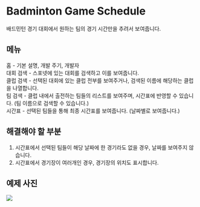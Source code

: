 # Badminton Game Schedule

배드민턴 경기 대회에서 원하는 팀의 경기 시간만을 추려서 보여줍니다.

## 메뉴

홈 - 기본 설명, 개발 주기, 개발자 <br/>
대회 검색 - 스포넷에 있는 대회를 검색하고 이를 보여줍니다.<br/>
클럽 검색 - 선택된 대회에 있는 클럽 전부를 보여주거나, 검색된 이름에 해당하는 클럽을 나열합니다.<br/>
팀 검색 - 클럽 내에서 출전하는 팀들의 리스트를 보여주며, 시간표에 반영할 수 있습니다. (팀 이름으로 검색할 수 있습니다.)<br/>
시간표 - 선택된 팀들을 통해 최종 시간표를 보여줍니다. (날짜별로 보여줍니다.)<br/>

## 해결해야 할 부분

1. 시간표에서 선택된 팀들이 해당 날짜에 한 경기라도 없을 경우, 날짜를 보여주지 않습니다.
2. 시간표에서 경기장이 여러개인 경우, 경기장의 위치도 표시합니다.

## 예제 사진

<img src="https://github.com/Psycoma99/BadmintonGameSchedule/blob/1.0.2/example.png" />
